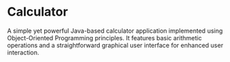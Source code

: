 # Calculator
A simple yet powerful Java-based calculator application implemented using Object-Oriented Programming principles. It features basic arithmetic operations and a straightforward graphical user interface for enhanced user interaction.
